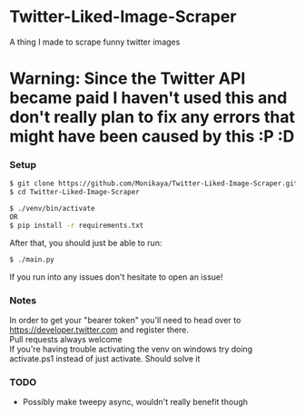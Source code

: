 # Twitter-Liked-Image-Scraper
A thing I made to scrape funny twitter images

# Warning: Since the Twitter API became paid I haven't used this and don't really plan to fix any errors that might have been caused by this :P :D

### Setup
```bash
$ git clone https://github.com/Monikaya/Twitter-Liked-Image-Scraper.git
$ cd Twitter-Liked-Image-Scraper
```
```bash
$ ./venv/bin/activate
OR
$ pip install -r requirements.txt
```
After that, you should just be able to run:
```bash
$ ./main.py
```
If you run into any issues don't hesitate to open an issue!

### Notes
In order to get your "bearer token" you'll need to head over to https://developer.twitter.com and register there.
<br>
Pull requests always welcome
<br>
If you're having trouble activating the venv on windows try doing activate.ps1 instead of just activate. Should solve it

### TODO
- Possibly make tweepy async, wouldn't really benefit though
